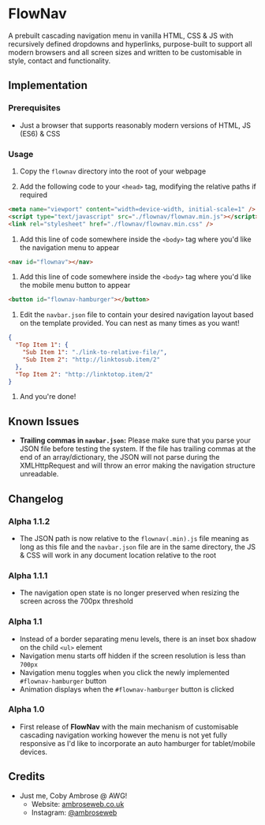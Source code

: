 # FlowNav

A prebuilt cascading navigation menu in vanilla HTML, CSS & JS with recursively defined dropdowns and hyperlinks, purpose-built to support all modern browsers and all screen sizes and written to be customisable in style, contact and functionality.

## Implementation

### Prerequisites

- Just a browser that supports reasonably modern versions of HTML, JS (ES6) & CSS

### Usage


1. Copy the `flownav` directory into the root of your webpage

1. Add the following code to your `<head>` tag, modifying the relative paths if required
```html
<meta name="viewport" content="width=device-width, initial-scale=1" />
<script type="text/javascript" src="./flownav/flownav.min.js"></script>
<link rel="stylesheet" href="./flownav/flownav.min.css" />
```

1. Add this line of code  somewhere inside the `<body>` tag where you'd like the navigation menu to appear
```HTML
<nav id="flownav"></nav>
```

1. Add this line of code somewhere inside the `<body>` tag where you'd like the mobile menu button to appear
```HTML
<button id="flownav-hamburger"></button>
```


1. Edit the `navbar.json` file to contain your desired navigation layout based on the template provided. You can nest as many times as you want!
```json
{
  "Top Item 1": {
    "Sub Item 1": "./link-to-relative-file/",
    "Sub Item 2": "http://linktosub.item/2"
  },
  "Top Item 2": "http://linktotop.item/2"
}
```

1. And you're done!

## Known Issues

- **Trailing commas in `navbar.json`:** Please make sure that you parse your JSON file before testing the system. If the file has trailing commas at the end of an array/dictionary, the JSON will not parse during the XMLHttpRequest and will throw an error making the navigation structure unreadable.

## Changelog

### Alpha 1.1.2

- The JSON path is now relative to the `flownav(.min).js` file meaning as long as this file and the `navbar.json` file are in the same directory, the JS & CSS will work in any document location relative to the root

### Alpha 1.1.1

- The navigation open state is no longer preserved when resizing the screen across the 700px threshold

### Alpha 1.1

- Instead of a border separating menu levels, there is an inset box shadow on the child `<ul>` element
- Navigation menu starts off hidden if the screen resolution is less than `700px`
- Navigation menu toggles when you click the newly implemented `#flownav-hamburger` button
- Animation displays when the `#flownav-hamburger` button is clicked

### Alpha 1.0

- First release of **FlowNav** with the main mechanism of customisable cascading navigation working however the menu is not yet fully responsive as I'd like to incorporate an auto hamburger for tablet/mobile devices.

## Credits

- Just me, Coby Ambrose @ AWG!
  - Website: [ambroseweb.co.uk](https://ambroseweb.co.uk "My Website")
  - Instagram: [@ambroseweb](https://www.instagram.com/ambrosewebgroup/ "My Instagram")
